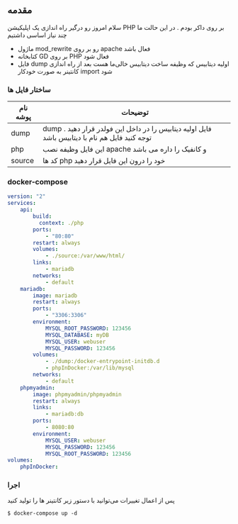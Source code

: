 ## مقدمه
سلام
امروز رو درگیر راه اندازی یک اپلیکیشن PHP بر روی داکر بودم .
در این حالت ما چند نیاز اساسی داشتیم
-  ماژول mod_rewrite رو بر روی apache فعال باشد 
- کتابخانه GD بر روی PHP فعال شود
- فایل dump اولیه دیتابیس که وظیفه ساخت دیتابیس خالی‌ما هست بعد از راه اندازی کانتینر به صورت خودکار import شود


### ساختار فایل ها
| نام پوشه  | توضیحات  |
| ------------ | ------------ |
|dump |  dump فایل اولیه دیتابیس را در داخل این فولدر قرار دهید . توجه کنید فایل هم نام با دیتابیس باشد |
| php | این فایل وظیفه نصب apache و کانفیک را داره می باشد  |
|source | کد ها php خود را درون این فایل قرار دهید  |

### docker-compose
```yaml
version: "2"
services:
    api:
        build:
          context: ./php
        ports: 
            - "80:80"
        restart: always
        volumes:
            - ./source:/var/www/html/
        links:
            - mariadb
        networks:
            - default
    mariadb:
        image: mariadb
        restart: always
        ports: 
            - "3306:3306"
        environment:
            MYSQL_ROOT_PASSWORD: 123456
            MYSQL_DATABASE: myDB
            MYSQL_USER: webuser
            MYSQL_PASSWORD: 123456
        volumes:
            - ./dump:/docker-entrypoint-initdb.d
            - phpInDocker:/var/lib/mysql
        networks:
            - default
    phpmyadmin:
        image: phpmyadmin/phpmyadmin
        restart: always
        links: 
            - mariadb:db
        ports:
            - 8080:80
        environment:
            MYSQL_USER: webuser
            MYSQL_PASSWORD: 123456
            MYSQL_ROOT_PASSWORD: 123456
volumes:
    phpInDocker:
```

### اجرا
پس از اعمال تغییرات می‌توانید با دستور زیر کانتینر ها را تولید کنید

`
$ docker-compose up -d
`